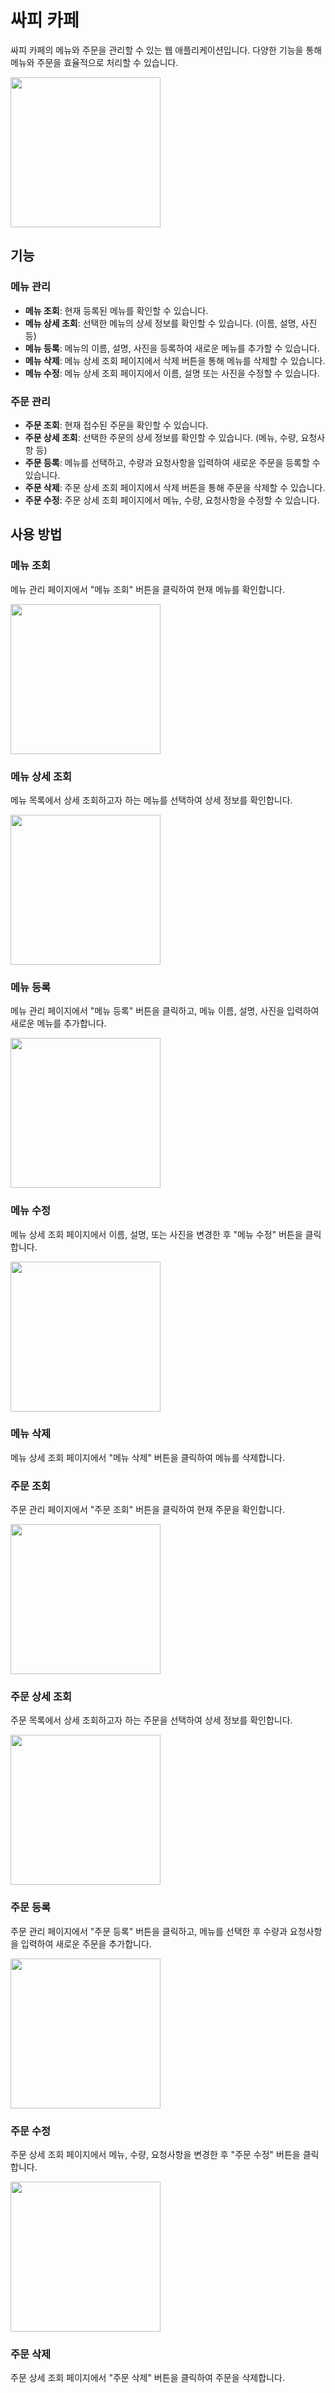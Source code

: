 # 싸피 카페

싸피 카페의 메뉴와 주문을 관리할 수 있는 웹 애플리케이션입니다. 다양한 기능을 통해 메뉴와 주문을 효율적으로 처리할 수 있습니다.

<img src="./images/00_메인.png" width="240px"/>

## 기능

### 메뉴 관리

- **메뉴 조회**: 현재 등록된 메뉴를 확인할 수 있습니다.
- **메뉴 상세 조회**: 선택한 메뉴의 상세 정보를 확인할 수 있습니다. (이름, 설명, 사진 등)
- **메뉴 등록**: 메뉴의 이름, 설명, 사진을 등록하여 새로운 메뉴를 추가할 수 있습니다.
- **메뉴 삭제**: 메뉴 상세 조회 페이지에서 삭제 버튼을 통해 메뉴를 삭제할 수 있습니다.
- **메뉴 수정**: 메뉴 상세 조회 페이지에서 이름, 설명 또는 사진을 수정할 수 있습니다.

### 주문 관리

- **주문 조회**: 현재 접수된 주문을 확인할 수 있습니다.
- **주문 상세 조회**: 선택한 주문의 상세 정보를 확인할 수 있습니다. (메뉴, 수량, 요청사항 등)
- **주문 등록**: 메뉴를 선택하고, 수량과 요청사항을 입력하여 새로운 주문을 등록할 수 있습니다.
- **주문 삭제**: 주문 상세 조회 페이지에서 삭제 버튼을 통해 주문을 삭제할 수 있습니다.
- **주문 수정**: 주문 상세 조회 페이지에서 메뉴, 수량, 요청사항을 수정할 수 있습니다.

## 사용 방법

### 메뉴 조회

메뉴 관리 페이지에서 "메뉴 조회" 버튼을 클릭하여 현재 메뉴를 확인합니다.

<img src="./images/01_메뉴+조회.png" width="240px"/>

### 메뉴 상세 조회

메뉴 목록에서 상세 조회하고자 하는 메뉴를 선택하여 상세 정보를 확인합니다.

<img src="./images/02_메뉴+상세+조회.png" width="240px"/>

### 메뉴 등록

메뉴 관리 페이지에서 "메뉴 등록" 버튼을 클릭하고, 메뉴 이름, 설명, 사진을 입력하여 새로운 메뉴를 추가합니다.

<img src="./images/03_메뉴+등록.png" width="240px"/>

### 메뉴 수정

메뉴 상세 조회 페이지에서 이름, 설명, 또는 사진을 변경한 후 "메뉴 수정" 버튼을 클릭합니다.

<img src="./images/04_메뉴+수정.png" width="240px"/>

### 메뉴 삭제

메뉴 상세 조회 페이지에서 "메뉴 삭제" 버튼을 클릭하여 메뉴를 삭제합니다.

### 주문 조회

주문 관리 페이지에서 "주문 조회" 버튼을 클릭하여 현재 주문을 확인합니다.

<img src="./images/05_주문+조회.png" width="240px"/>

### 주문 상세 조회

주문 목록에서 상세 조회하고자 하는 주문을 선택하여 상세 정보를 확인합니다.

<img src="./images/06_주문+상세+조회.png" width="240px"/>

### 주문 등록

주문 관리 페이지에서 "주문 등록" 버튼을 클릭하고, 메뉴를 선택한 후 수량과 요청사항을 입력하여 새로운 주문을 추가합니다.

<img src="./images/07_주문+등록.png" width="240px"/>

### 주문 수정

주문 상세 조회 페이지에서 메뉴, 수량, 요청사항을 변경한 후 "주문 수정" 버튼을 클릭합니다.

<img src="./images/08_주문+수정.png" width="240px"/>

### 주문 삭제

주문 상세 조회 페이지에서 "주문 삭제" 버튼을 클릭하여 주문을 삭제합니다.
